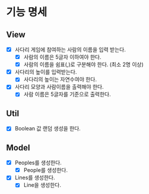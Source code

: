 # 기능 명세

## View
- [x] 사다리 게임에 참여하는 사람의 이름을 입력 받는다.
  - [x] 사람의 이름은 5글자 이하여야 한다.
  - [x] 사람의 이름을 쉼표(,)로 구분해야 한다. (최소 2명 이상)
- [x] 사다리의 높이를 입력받는다.
  - [x] 사다리의 높이는 자연수여야 한다.
- [x] 사다리 모양과 사람이름을 출력해야 한다.
  - [x] 사람 이름은 5글자를 기준으로 출력한다.
  
## Util
- [x] Boolean 값 랜덤 생성을 한다.

## Model
- [x] Peoples를 생성한다.
  - [x] People를 생성한다.
- [x] Lines를 생성한다.
  - [X] Line을 생성한다.

[//]: # (- [ ] )